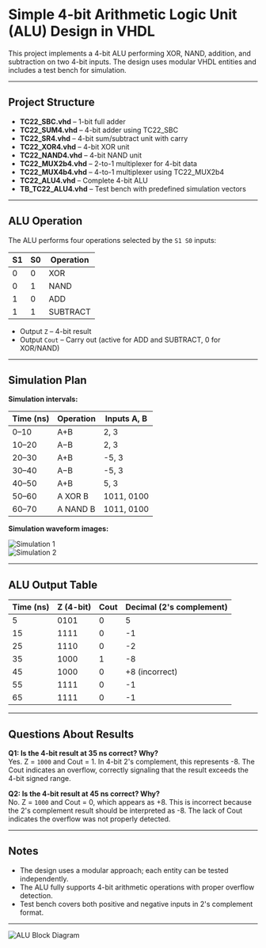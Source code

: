 # Simple 4-bit Arithmetic Logic Unit (ALU) Design in VHDL

This project implements a 4-bit ALU performing XOR, NAND, addition, and subtraction on two 4-bit inputs. The design uses modular VHDL entities and includes a test bench for simulation.

---

## Project Structure

- **TC22_SBC.vhd** – 1-bit full adder  
- **TC22_SUM4.vhd** – 4-bit adder using TC22_SBC  
- **TC22_SR4.vhd** – 4-bit sum/subtract unit with carry  
- **TC22_XOR4.vhd** – 4-bit XOR unit  
- **TC22_NAND4.vhd** – 4-bit NAND unit  
- **TC22_MUX2b4.vhd** – 2-to-1 multiplexer for 4-bit data  
- **TC22_MUX4b4.vhd** – 4-to-1 multiplexer using TC22_MUX2b4  
- **TC22_ALU4.vhd** – Complete 4-bit ALU  
- **TB_TC22_ALU4.vhd** – Test bench with predefined simulation vectors  

---

## ALU Operation

The ALU performs four operations selected by the `S1 S0` inputs:

| S1 | S0 | Operation |
|----|----|-----------|
| 0  | 0  | XOR       |
| 0  | 1  | NAND      |
| 1  | 0  | ADD       |
| 1  | 1  | SUBTRACT  |

- Output `Z` – 4-bit result  
- Output `Cout` – Carry out (active for ADD and SUBTRACT, 0 for XOR/NAND)  

---

## Simulation Plan

**Simulation intervals:**

| Time (ns) | Operation | Inputs A, B |
|-----------|-----------|-------------|
| 0–10      | A+B       | 2, 3        |
| 10–20     | A−B       | 2, 3        |
| 20–30     | A+B       | -5, 3       |
| 30–40     | A−B       | -5, 3       |
| 40–50     | A+B       | 5, 3        |
| 50–60     | A XOR B   | 1011, 0100  |
| 60–70     | A NAND B  | 1011, 0100  |

**Simulation waveform images:**  
<!-- Insert simulation images here -->  
![Simulation 1](./images/sim1.png)  
![Simulation 2](./images/sim2.png)  

---

## ALU Output Table

| Time (ns) | Z (4-bit) | Cout | Decimal (2's complement) |
|-----------|-----------|------|--------------------------|
| 5         | 0101      | 0    | 5                        |
| 15        | 1111      | 0    | -1                       |
| 25        | 1110      | 0    | -2                       |
| 35        | 1000      | 1    | -8                       |
| 45        | 1000      | 0    | +8 (incorrect)           |
| 55        | 1111      | 0    | -1                       |
| 65        | 1111      | 0    | -1                       |

---

## Questions About Results

**Q1: Is the 4-bit result at 35 ns correct? Why?**  
Yes. Z = `1000` and Cout = 1. In 4-bit 2's complement, this represents -8. The Cout indicates an overflow, correctly signaling that the result exceeds the 4-bit signed range.

**Q2: Is the 4-bit result at 45 ns correct? Why?**  
No. Z = `1000` and Cout = 0, which appears as +8. This is incorrect because the 2's complement result should be interpreted as -8. The lack of Cout indicates the overflow was not properly detected.

---

## Notes

- The design uses a modular approach; each entity can be tested independently.  
- The ALU fully supports 4-bit arithmetic operations with proper overflow detection.  
- Test bench covers both positive and negative inputs in 2's complement format.  

---

<!-- Optional: You can add a diagram of the full ALU here -->  
![ALU Block Diagram](./images/alu_block.png)
